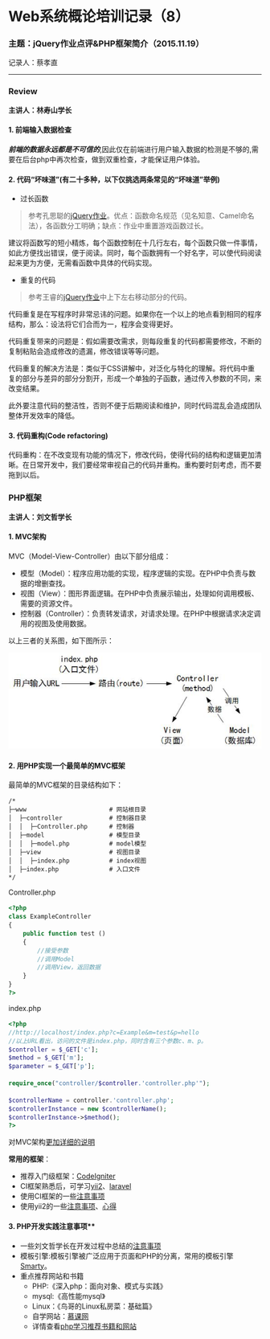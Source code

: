 # Web系统概论培训记录（8）

### 主题：jQuery作业点评&PHP框架简介（2015.11.19）

记录人：蔡孝直

---
### Review
**主讲人：林寿山学长**

#### 1. 前端输入数据检查

_**前端的数据永远都是不可信的**_,因此仅在前端进行用户输入数据的检测是不够的,需要在后台php中再次检查，做到双重检查，才能保证用户体验。

#### 2. 代码“坏味道”(有二十多种，以下仅挑选两条常见的“坏味道”举例)

* 过长函数

>参考孔思聪的[jQuery作业](https://github.com/ITEC-ELWG/FE-Study/blob/master/kongsicong/puzzlen/puzzlen.js)。优点：函数命名规范（见名知意、Camel命名法），各函数分工明确；缺点：作业中重置游戏函数过长。

建议将函数写的短小精炼，每个函数控制在十几行左右，每个函数只做一件事情，如此方便找出错误，便于阅读。同时，每个函数拥有一个好名字，可以使代码阅读起来更为方便，无需看函数中具体的代码实现。

* 重复的代码

>参考王睿的[jQuery作业](https://github.com/ITEC-ELWG/FE-Study/blob/master/wangrui/puzzle2.0/puzzle2.0.js)中上下左右移动部分的代码。

代码重复是在写程序时非常忌讳的问题。如果你在一个以上的地点看到相同的程序结构，那么：设法将它们合而为一，程序会变得更好。

代码重复带来的问题是：假如需要改需求，则每段重复的代码都需要修改，不断的复制粘贴会造成修改的遗漏，修改错误等等问题。

代码重复的解决方法是：类似于CSS讲解中，对泛化与特化的理解。将代码中重复的部分与差异的部分分割开，形成一个单独的子函数，通过传入参数的不同，来改变结果。

此外要注意代码的整洁性，否则不便于后期阅读和维护，同时代码混乱会造成团队整体开发效率的降低。

#### 3. 代码重构(Code refactoring)

代码重构：在不改变现有功能的情况下，修改代码，使得代码的结构和逻辑更加清晰。在日常开发中，我们要经常审视自己的代码并重构。重构要时刻考虑，而不要拖到以后。

### PHP框架
**主讲人：刘文哲学长**

#### 1. MVC架构

MVC（Model-View-Controller）由以下部分组成：

- 模型（Model）：程序应用功能的实现，程序逻辑的实现。在PHP中负责与数据的增删查找。
- 视图（View）：图形界面逻辑。在PHP中负责展示输出，处理如何调用模板、需要的资源文件。
- 控制器（Controller）：负责转发请求，对请求处理。在PHP中根据请求决定调用的视图及使用数据。

以上三者的关系图，如下图所示：

![MVC-Process](images/MVC-Process.jpg)

#### 2. 用PHP实现一个最简单的MVC框架

最简单的MVC框架的目录结构如下：

```
/*
├─www                       # 网站根目录
│  ├─controller             # 控制器目录
│  │  ├─Controller.php      # 控制器
│  ├─model                  # 模型目录
│  │  ├─model.php           # model模型
│  ├─view                   # 视图目录
│  │  ├─index.php           # index视图
│  ├─index.php              # 入口文件
*/
```

Controller.php

```php
<?php
class ExampleController
{
    public function test ()
    {
        //接受参数
        //调用Model
        //调用View，返回数据
    }
}
?>
```

index.php

```php
<?php
//http://localhost/index.php?c=Example&m=test&p=hello
//以上URL看出，访问的文件是index.php，同时含有三个参数c、m、p。
$controller = $_GET['c'];
$method = $_GET['m'];
$parameter = $_GET['p'];

require_once("controller/$controller.'controller.php'");

$controllerName = controller.'controller.php';
$controllerInstance = new $controllerName();
$controllerInstance->$method();
?>
```

对MVC架构[更加详细的说明](http://www.jb51.net/article/60796.htm)

**常用的框架**：

- 推荐入门级框架：[CodeIgniter](https://www.codeigniter.com/)
- CI框架熟悉后，可学习[yii2](http://www.yiiframework.com/)、[laravel](http://laravel.com/)
- 使用CI框架的一些[注意事项](http://neoyeelf.github.io/2015/03/17/CodeIgniter%E5%AD%A6%E4%B9%A0%E7%AC%94%E8%AE%B0%EF%BC%88%E4%B8%80%EF%BC%89/)
- 使用yii2的一些[注意事项](http://neoyeelf.github.io/2015/07/24/YII%E6%A1%86%E6%9E%B6%E5%AD%A6%E4%B9%A0%E2%80%94%E2%80%94%E6%9C%89%E5%85%B3ActiveRecord%E7%9A%84%E4%B8%80%E4%BA%9B%E5%9D%91/)、[心得](http://neoyeelf.github.io/2015/03/17/CodeIgniter%E5%AD%A6%E4%B9%A0%E7%AC%94%E8%AE%B0%EF%BC%88%E4%BA%8C%EF%BC%89/)

#### 3. PHP开发实践注意事项**

- 一些刘文哲学长在开发过程中总结的[注意事项](http://neoyeelf.github.io/2015/05/11/php%E5%BC%80%E5%8F%91%E5%AE%9E%E8%B7%B5/)
- 模板引擎:模板引擎被广泛应用于页面和PHP的分离，常用的模板引擎[Smarty](http://www.smarty.net/)。
- 重点推荐网站和书籍
    - PHP:《深入php：面向对象、模式与实践》
    - mysql:《高性能mysql》
    - Linux：《鸟哥的Linux私房菜：基础篇》
    - 自学网站：[慕课网](http://www.imooc.com/)
    - 详情查看[php学习推荐书籍和网站](https://github.com/ITEC-ELWG/PHP-study/blob/master/php%E5%AD%A6%E4%B9%A0%E6%8E%A8%E8%8D%90%E4%B9%A6%E7%B1%8D%E5%92%8C%E7%BD%91%E7%AB%99.md)
